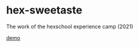 # hex-sweetaste

The work of the hexschool experience camp (2021)

[demo](https://doanexperiment.github.io/hex-sweetaste/)